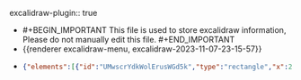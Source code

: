 excalidraw-plugin:: true

- #+BEGIN_IMPORTANT
  This file is used to store excalidraw information, Please do not manually edit this file.
  #+END_IMPORTANT
- {{renderer excalidraw-menu, excalidraw-2023-11-07-23-15-57}}
- ```json
  {"elements":[{"id":"UMwscrYdkWolErusWGd5k","type":"rectangle","x":238,"y":168.5,"width":69.5,"height":35,"angle":0,"strokeColor":"#000000","backgroundColor":"transparent","fillStyle":"hachure","strokeWidth":1,"strokeStyle":"solid","roughness":1,"opacity":100,"groupIds":[],"roundness":{"type":3},"seed":805496400,"version":68,"versionNonce":1488635056,"isDeleted":false,"boundElements":[{"type":"text","id":"v3EVYhtHd0Z8XcdaX275P"}],"updated":1699371112073,"link":null,"locked":false},{"id":"v3EVYhtHd0Z8XcdaX275P","type":"text","x":246.19000244140625,"y":173.5,"width":53.1199951171875,"height":25,"angle":0,"strokeColor":"#000000","backgroundColor":"transparent","fillStyle":"hachure","strokeWidth":1,"strokeStyle":"solid","roughness":1,"opacity":100,"groupIds":[],"roundness":null,"seed":1071447120,"version":4,"versionNonce":952442448,"isDeleted":false,"boundElements":null,"updated":1699371112073,"link":null,"locked":false,"text":"用户A","fontSize":20,"fontFamily":1,"textAlign":"center","verticalAlign":"middle","baseline":18,"containerId":"UMwscrYdkWolErusWGd5k","originalText":"用户A","lineHeight":1.25},{"id":"YMaN3BDX8Nbw6X33WTCtr","type":"text","x":267.75,"y":173.5,"width":10,"height":25,"angle":0,"strokeColor":"#000000","backgroundColor":"transparent","fillStyle":"hachure","strokeWidth":1,"strokeStyle":"solid","roughness":1,"opacity":100,"groupIds":[],"roundness":null,"seed":199275088,"version":80,"versionNonce":2019471024,"isDeleted":true,"boundElements":null,"updated":1699371112073,"link":null,"locked":false,"text":"","fontSize":20,"fontFamily":1,"textAlign":"center","verticalAlign":"middle","baseline":18,"containerId":"UMwscrYdkWolErusWGd5k","originalText":"","lineHeight":1.25},{"id":"67flwuuupaurXG_XuWXON","type":"rectangle","x":240.5,"y":256,"width":69,"height":54.5,"angle":0,"strokeColor":"#000000","backgroundColor":"transparent","fillStyle":"hachure","strokeWidth":1,"strokeStyle":"solid","roughness":1,"opacity":100,"groupIds":[],"roundness":{"type":3},"seed":1323627696,"version":47,"versionNonce":1160565840,"isDeleted":false,"boundElements":[],"updated":1699371112074,"link":null,"locked":false},{"id":"yTq4Hf-FGde0j2-S96sLP","type":"text","x":270,"y":270.75,"width":10,"height":25,"angle":0,"strokeColor":"#000000","backgroundColor":"transparent","fillStyle":"hachure","strokeWidth":1,"strokeStyle":"solid","roughness":1,"opacity":100,"groupIds":[],"roundness":null,"seed":2058044592,"version":4,"versionNonce":267737264,"isDeleted":true,"boundElements":null,"updated":1699371112074,"link":null,"locked":false,"text":"","fontSize":20,"fontFamily":1,"textAlign":"center","verticalAlign":"middle","baseline":18,"containerId":"67flwuuupaurXG_XuWXON","originalText":"","lineHeight":1.25},{"id":"aQmJoZUdOqw_EnpZJB9yU","type":"rectangle","x":241,"y":352.5,"width":76.5,"height":62.5,"angle":0,"strokeColor":"#000000","backgroundColor":"transparent","fillStyle":"hachure","strokeWidth":1,"strokeStyle":"solid","roughness":1,"opacity":100,"groupIds":[],"roundness":{"type":3},"seed":1975887440,"version":54,"versionNonce":388876880,"isDeleted":false,"boundElements":[{"type":"text","id":"vje65rkny0_0i6UsqjldA"}],"updated":1699371112074,"link":null,"locked":false},{"id":"vje65rkny0_0i6UsqjldA","type":"text","x":252.81000518798828,"y":371.25,"width":52.87998962402344,"height":25,"angle":0,"strokeColor":"#000000","backgroundColor":"transparent","fillStyle":"hachure","strokeWidth":1,"strokeStyle":"solid","roughness":1,"opacity":100,"groupIds":[],"roundness":null,"seed":493236304,"version":11,"versionNonce":321307312,"isDeleted":false,"boundElements":null,"updated":1699371112074,"link":null,"locked":false,"text":"用户C","fontSize":20,"fontFamily":1,"textAlign":"center","verticalAlign":"middle","baseline":18,"containerId":"aQmJoZUdOqw_EnpZJB9yU","originalText":"    用户C","lineHeight":1.25},{"id":"tcqAEexBbxqHuw9dOu_-p","type":"rectangle","x":405,"y":154.5,"width":126,"height":78.5,"angle":0,"strokeColor":"#000000","backgroundColor":"transparent","fillStyle":"hachure","strokeWidth":1,"strokeStyle":"solid","roughness":1,"opacity":100,"groupIds":[],"roundness":{"type":3},"seed":1186229328,"version":106,"versionNonce":698351696,"isDeleted":false,"boundElements":[{"type":"text","id":"9qQecCdrVbe2G8tThrCvV"}],"updated":1699371112074,"link":null,"locked":false},{"id":"9qQecCdrVbe2G8tThrCvV","type":"text","x":428,"y":181.25,"width":80,"height":25,"angle":0,"strokeColor":"#000000","backgroundColor":"transparent","fillStyle":"hachure","strokeWidth":1,"strokeStyle":"solid","roughness":1,"opacity":100,"groupIds":[],"roundness":null,"seed":536320080,"version":18,"versionNonce":1083894960,"isDeleted":false,"boundElements":null,"updated":1699371112074,"link":null,"locked":false,"text":"学生角色","fontSize":20,"fontFamily":1,"textAlign":"center","verticalAlign":"middle","baseline":18,"containerId":"tcqAEexBbxqHuw9dOu_-p","originalText":"学生角色","lineHeight":1.25},{"id":"wOnryTKGJLFfluGSO2msG","type":"text","x":463,"y":181.25,"width":10,"height":25,"angle":0,"strokeColor":"#000000","backgroundColor":"transparent","fillStyle":"hachure","strokeWidth":1,"strokeStyle":"solid","roughness":1,"opacity":100,"groupIds":[],"roundness":null,"seed":2037757520,"version":4,"versionNonce":1549497936,"isDeleted":true,"boundElements":null,"updated":1699371112074,"link":null,"locked":false,"text":"","fontSize":20,"fontFamily":1,"textAlign":"center","verticalAlign":"middle","baseline":18,"containerId":"tcqAEexBbxqHuw9dOu_-p","originalText":"","lineHeight":1.25},{"id":"49MT69s7r8ucstpV3JoXB","type":"text","x":463,"y":181.25,"width":10,"height":25,"angle":0,"strokeColor":"#000000","backgroundColor":"transparent","fillStyle":"hachure","strokeWidth":1,"strokeStyle":"solid","roughness":1,"opacity":100,"groupIds":[],"roundness":null,"seed":180287152,"version":4,"versionNonce":1106892464,"isDeleted":true,"boundElements":null,"updated":1699371112074,"link":null,"locked":false,"text":"","fontSize":20,"fontFamily":1,"textAlign":"center","verticalAlign":"middle","baseline":18,"containerId":"tcqAEexBbxqHuw9dOu_-p","originalText":"","lineHeight":1.25},{"id":"jCCx9nK1_zC2L4dqanoMa","type":"text","x":463,"y":181.25,"width":10,"height":25,"angle":0,"strokeColor":"#000000","backgroundColor":"transparent","fillStyle":"hachure","strokeWidth":1,"strokeStyle":"solid","roughness":1,"opacity":100,"groupIds":[],"roundness":null,"seed":205108304,"version":4,"versionNonce":1412967504,"isDeleted":true,"boundElements":null,"updated":1699371112074,"link":null,"locked":false,"text":"","fontSize":20,"fontFamily":1,"textAlign":"center","verticalAlign":"middle","baseline":18,"containerId":"tcqAEexBbxqHuw9dOu_-p","originalText":"","lineHeight":1.25},{"id":"sjBw6W7UzROJOgkPXTf6q","type":"rectangle","x":393,"y":270,"width":152.5,"height":69.5,"angle":0,"strokeColor":"#000000","backgroundColor":"transparent","fillStyle":"hachure","strokeWidth":1,"strokeStyle":"solid","roughness":1,"opacity":100,"groupIds":[],"roundness":{"type":3},"seed":1116174000,"version":84,"versionNonce":1273725104,"isDeleted":false,"boundElements":[{"type":"text","id":"SrN_WFlSkcjlZbCchITZt"}],"updated":1699371112074,"link":null,"locked":false},{"id":"SrN_WFlSkcjlZbCchITZt","type":"text","x":419.25,"y":292.25,"width":100,"height":25,"angle":0,"strokeColor":"#000000","backgroundColor":"transparent","fillStyle":"hachure","strokeWidth":1,"strokeStyle":"solid","roughness":1,"opacity":100,"groupIds":[],"roundness":null,"seed":543277648,"version":19,"versionNonce":1527652944,"isDeleted":false,"boundElements":null,"updated":1699371112074,"link":null,"locked":false,"text":"辅导员角色","fontSize":20,"fontFamily":1,"textAlign":"center","verticalAlign":"middle","baseline":18,"containerId":"sjBw6W7UzROJOgkPXTf6q","originalText":"辅导员角色","lineHeight":1.25},{"id":"n8ihnRiQvQU-FzfkwzIgh","type":"text","x":464.25,"y":292.25,"width":10,"height":25,"angle":0,"strokeColor":"#000000","backgroundColor":"transparent","fillStyle":"hachure","strokeWidth":1,"strokeStyle":"solid","roughness":1,"opacity":100,"groupIds":[],"roundness":null,"seed":1284317872,"version":4,"versionNonce":1041754800,"isDeleted":true,"boundElements":null,"updated":1699371112074,"link":null,"locked":false,"text":"","fontSize":20,"fontFamily":1,"textAlign":"center","verticalAlign":"middle","baseline":18,"containerId":"sjBw6W7UzROJOgkPXTf6q","originalText":"","lineHeight":1.25},{"id":"oYOffDx9epolrYDJl63T0","type":"rectangle","x":405.5,"y":409.5,"width":122,"height":72.5,"angle":0,"strokeColor":"#000000","backgroundColor":"transparent","fillStyle":"hachure","strokeWidth":1,"strokeStyle":"solid","roughness":1,"opacity":100,"groupIds":[],"roundness":{"type":3},"seed":1422774352,"version":104,"versionNonce":1068849232,"isDeleted":false,"boundElements":[{"type":"text","id":"jZsl7ren5C_6qbZ10lP5s"}],"updated":1699371112074,"link":null,"locked":false},{"id":"jZsl7ren5C_6qbZ10lP5s","type":"text","x":416.5,"y":433.25,"width":100,"height":25,"angle":0,"strokeColor":"#000000","backgroundColor":"transparent","fillStyle":"hachure","strokeWidth":1,"strokeStyle":"solid","roughness":1,"opacity":100,"groupIds":[],"roundness":null,"seed":48373328,"version":57,"versionNonce":1126634672,"isDeleted":false,"boundElements":null,"updated":1699371112074,"link":null,"locked":false,"text":"学生处角色","fontSize":20,"fontFamily":1,"textAlign":"center","verticalAlign":"middle","baseline":18,"containerId":"oYOffDx9epolrYDJl63T0","originalText":"学生处角色","lineHeight":1.25},{"id":"XjWt75g59gLjYrr3wzueD","type":"text","x":247.44000244140625,"y":173.5,"width":53.1199951171875,"height":50,"angle":0,"strokeColor":"#000000","backgroundColor":"transparent","fillStyle":"hachure","strokeWidth":1,"strokeStyle":"solid","roughness":1,"opacity":100,"groupIds":[],"roundness":null,"seed":562007120,"version":55,"versionNonce":906350160,"isDeleted":true,"boundElements":null,"updated":1699371112074,"link":null,"locked":false,"text":"用户A\n用户A","fontSize":20,"fontFamily":1,"textAlign":"center","verticalAlign":"middle","baseline":43,"containerId":"UMwscrYdkWolErusWGd5k","originalText":"    用户A用户A","lineHeight":1.25},{"id":"oeiWe_ffIgf46y3ZsIsyc","type":"text","x":245.5,"y":272.5,"width":54.53999328613281,"height":25,"angle":0,"strokeColor":"#000000","backgroundColor":"transparent","fillStyle":"hachure","strokeWidth":1,"strokeStyle":"solid","roughness":1,"opacity":100,"groupIds":[],"roundness":null,"seed":1520781904,"version":15,"versionNonce":1891696304,"isDeleted":false,"boundElements":[{"id":"uL0hzWz59znD_qfD58iwy","type":"arrow"}],"updated":1699371112074,"link":null,"locked":false,"text":"用户B","fontSize":20,"fontFamily":1,"textAlign":"left","verticalAlign":"top","baseline":18,"containerId":null,"originalText":"用户B","lineHeight":1.25},{"id":"Xtlp3wBLIqu3Wy2TCM5NY","type":"text","x":426,"y":314,"width":10,"height":25,"angle":0,"strokeColor":"#000000","backgroundColor":"transparent","fillStyle":"hachure","strokeWidth":1,"strokeStyle":"solid","roughness":1,"opacity":100,"groupIds":[],"roundness":null,"seed":1977421488,"version":4,"versionNonce":920093776,"isDeleted":true,"boundElements":null,"updated":1699371112074,"link":null,"locked":false,"text":"","fontSize":20,"fontFamily":1,"textAlign":"left","verticalAlign":"top","baseline":18,"containerId":null,"originalText":"","lineHeight":1.25},{"id":"5i66s3BicgROZKcDR59NU","type":"rectangle","x":687.5,"y":157.5,"width":111.5,"height":75,"angle":0,"strokeColor":"#000000","backgroundColor":"transparent","fillStyle":"hachure","strokeWidth":1,"strokeStyle":"solid","roughness":1,"opacity":100,"groupIds":[],"roundness":{"type":3},"seed":1309138000,"version":47,"versionNonce":1737337008,"isDeleted":true,"boundElements":null,"updated":1699371112074,"link":null,"locked":false},{"id":"l1LS1SFLcE750SNE3rdEC","type":"rectangle","x":651,"y":136.5,"width":105.5,"height":32.49999999999999,"angle":0,"strokeColor":"#000000","backgroundColor":"transparent","fillStyle":"hachure","strokeWidth":1,"strokeStyle":"solid","roughness":1,"opacity":100,"groupIds":[],"roundness":{"type":3},"seed":444240464,"version":124,"versionNonce":1610775120,"isDeleted":false,"boundElements":[],"updated":1699371112074,"link":null,"locked":false},{"id":"r198SG7g8oLeL8PS2aGef","type":"text","x":718,"y":146.5,"width":10,"height":25,"angle":0,"strokeColor":"#000000","backgroundColor":"transparent","fillStyle":"hachure","strokeWidth":1,"strokeStyle":"solid","roughness":1,"opacity":100,"groupIds":[],"roundness":null,"seed":24125520,"version":89,"versionNonce":1932858032,"isDeleted":true,"boundElements":null,"updated":1699371112074,"link":null,"locked":false,"text":"","fontSize":20,"fontFamily":1,"textAlign":"center","verticalAlign":"middle","baseline":18,"containerId":"l1LS1SFLcE750SNE3rdEC","originalText":"","lineHeight":1.25},{"id":"gzNYAxrlO8vkVxeDb3Bh_","type":"rectangle","x":655,"y":267.5,"width":92,"height":30,"angle":0,"strokeColor":"#000000","backgroundColor":"transparent","fillStyle":"hachure","strokeWidth":1,"strokeStyle":"solid","roughness":1,"opacity":100,"groupIds":[],"roundness":{"type":3},"seed":1347175088,"version":94,"versionNonce":1415491664,"isDeleted":false,"boundElements":[{"type":"text","id":"GUUbXL919Nd3U4AX7l_bG"}],"updated":1699371112075,"link":null,"locked":false},{"id":"GUUbXL919Nd3U4AX7l_bG","type":"text","x":669,"y":272.5,"width":64,"height":20,"angle":0,"strokeColor":"#000000","backgroundColor":"transparent","fillStyle":"hachure","strokeWidth":1,"strokeStyle":"solid","roughness":1,"opacity":100,"groupIds":[],"roundness":null,"seed":1967396016,"version":192,"versionNonce":710884528,"isDeleted":false,"boundElements":null,"updated":1699371112075,"link":null,"locked":false,"text":"修改权限","fontSize":16,"fontFamily":1,"textAlign":"center","verticalAlign":"middle","baseline":14,"containerId":"gzNYAxrlO8vkVxeDb3Bh_","originalText":"修改权限","lineHeight":1.25},{"id":"JO8ZR-eH0y7q2A2Z-kL6b","type":"text","x":719.5,"y":255.5,"width":10,"height":25,"angle":0,"strokeColor":"#000000","backgroundColor":"transparent","fillStyle":"hachure","strokeWidth":1,"strokeStyle":"solid","roughness":1,"opacity":100,"groupIds":[],"roundness":null,"seed":52523088,"version":3,"versionNonce":465839696,"isDeleted":true,"boundElements":null,"updated":1699371112075,"link":null,"locked":false,"text":"","fontSize":20,"fontFamily":1,"textAlign":"center","verticalAlign":"middle","baseline":18,"containerId":"gzNYAxrlO8vkVxeDb3Bh_","originalText":"","lineHeight":1.25},{"id":"5G-hhgEtvoTUQ2dbQkAck","type":"rectangle","x":645.5,"y":338,"width":98.5,"height":30,"angle":0,"strokeColor":"#000000","backgroundColor":"transparent","fillStyle":"hachure","strokeWidth":1,"strokeStyle":"solid","roughness":1,"opacity":100,"groupIds":[],"roundness":{"type":3},"seed":1049731248,"version":95,"versionNonce":246687408,"isDeleted":false,"boundElements":[{"type":"text","id":"2B_0MPQgj1_Kch-fwvU9e"},{"id":"t6_Ayd_N-d5mG3ELHG9z8","type":"arrow"}],"updated":1699371112075,"link":null,"locked":false},{"id":"2B_0MPQgj1_Kch-fwvU9e","type":"text","x":662.75,"y":343,"width":64,"height":20,"angle":0,"strokeColor":"#000000","backgroundColor":"transparent","fillStyle":"hachure","strokeWidth":1,"strokeStyle":"solid","roughness":1,"opacity":100,"groupIds":[],"roundness":null,"seed":2130811472,"version":124,"versionNonce":51043408,"isDeleted":false,"boundElements":null,"updated":1699371112075,"link":null,"locked":false,"text":"审批权限","fontSize":16,"fontFamily":1,"textAlign":"center","verticalAlign":"middle","baseline":14,"containerId":"5G-hhgEtvoTUQ2dbQkAck","originalText":"审批权限","lineHeight":1.25},{"id":"4c4LFaMyVhlPBpluHm3do","type":"rectangle","x":645,"y":413.5,"width":107.5,"height":30,"angle":0,"strokeColor":"#000000","backgroundColor":"transparent","fillStyle":"hachure","strokeWidth":1,"strokeStyle":"solid","roughness":1,"opacity":100,"groupIds":[],"roundness":{"type":3},"seed":750044240,"version":79,"versionNonce":752603312,"isDeleted":false,"boundElements":[{"type":"text","id":"IRfukDXTZWWyiK0yaKQa9"}],"updated":1699371112075,"link":null,"locked":false},{"id":"IRfukDXTZWWyiK0yaKQa9","type":"text","x":666.75,"y":418.5,"width":64,"height":20,"angle":0,"strokeColor":"#000000","backgroundColor":"transparent","fillStyle":"hachure","strokeWidth":1,"strokeStyle":"solid","roughness":1,"opacity":100,"groupIds":[],"roundness":null,"seed":2110277296,"version":118,"versionNonce":2081083984,"isDeleted":false,"boundElements":null,"updated":1699371112075,"link":null,"locked":false,"text":"查看权限","fontSize":16,"fontFamily":1,"textAlign":"center","verticalAlign":"middle","baseline":14,"containerId":"4c4LFaMyVhlPBpluHm3do","originalText":"查看权限","lineHeight":1.25},{"id":"MyznUEKI8K83FckMOsc2u","type":"rectangle","x":648.5,"y":478.5,"width":122,"height":50,"angle":0,"strokeColor":"#000000","backgroundColor":"transparent","fillStyle":"hachure","strokeWidth":1,"strokeStyle":"solid","roughness":1,"opacity":100,"groupIds":[],"roundness":{"type":3},"seed":815821488,"version":174,"versionNonce":1014905520,"isDeleted":false,"boundElements":[{"type":"text","id":"UYwmLuAcl5OPsrUbAeBwH"}],"updated":1699371112075,"link":null,"locked":false},{"id":"UYwmLuAcl5OPsrUbAeBwH","type":"text","x":661.5,"y":493.5,"width":96,"height":20,"angle":0,"strokeColor":"#000000","backgroundColor":"transparent","fillStyle":"hachure","strokeWidth":1,"strokeStyle":"solid","roughness":1,"opacity":100,"groupIds":[],"roundness":null,"seed":1235580080,"version":185,"versionNonce":2107377744,"isDeleted":false,"boundElements":null,"updated":1699371112075,"link":null,"locked":false,"text":"二级菜单权限","fontSize":16,"fontFamily":1,"textAlign":"center","verticalAlign":"middle","baseline":14,"containerId":"MyznUEKI8K83FckMOsc2u","originalText":"二级菜单权限","lineHeight":1.25},{"id":"SXLUuYPUdiEaERcokZN-m","type":"text","x":727.25,"y":476.75,"width":8,"height":20,"angle":0,"strokeColor":"#000000","backgroundColor":"transparent","fillStyle":"hachure","strokeWidth":1,"strokeStyle":"solid","roughness":1,"opacity":100,"groupIds":[],"roundness":null,"seed":1822388816,"version":3,"versionNonce":1078158512,"isDeleted":true,"boundElements":null,"updated":1699371112075,"link":null,"locked":false,"text":"","fontSize":16,"fontFamily":1,"textAlign":"center","verticalAlign":"middle","baseline":14,"containerId":"MyznUEKI8K83FckMOsc2u","originalText":"","lineHeight":1.25},{"id":"kKRxxnQFJMSn49DvX63Mn","type":"text","x":714,"y":244,"width":10,"height":25,"angle":0,"strokeColor":"#000000","backgroundColor":"transparent","fillStyle":"hachure","strokeWidth":1,"strokeStyle":"solid","roughness":1,"opacity":100,"groupIds":[],"roundness":null,"seed":1977096272,"version":3,"versionNonce":1670807120,"isDeleted":true,"boundElements":null,"updated":1699371112075,"link":null,"locked":false,"text":"","fontSize":20,"fontFamily":1,"textAlign":"left","verticalAlign":"top","baseline":18,"containerId":null,"originalText":"","lineHeight":1.25},{"id":"vO_2BERnYRggXsBkynmNK","type":"arrow","x":707.5,"y":153.5,"width":0,"height":0,"angle":0,"strokeColor":"#000000","backgroundColor":"transparent","fillStyle":"hachure","strokeWidth":1,"strokeStyle":"solid","roughness":1,"opacity":100,"groupIds":[],"roundness":{"type":2},"seed":1494617680,"version":6,"versionNonce":634605232,"isDeleted":false,"boundElements":[{"type":"text","id":"ByDaSpT0DOzZaUf9_FNRy"}],"updated":1699371112075,"link":null,"locked":false,"points":[[0,0],[0,0]],"lastCommittedPoint":[0,0],"startBinding":null,"endBinding":null,"startArrowhead":null,"endArrowhead":"arrow"},{"id":"ByDaSpT0DOzZaUf9_FNRy","type":"text","x":659.5,"y":143.5,"width":96,"height":20,"angle":0,"strokeColor":"#000000","backgroundColor":"transparent","fillStyle":"hachure","strokeWidth":1,"strokeStyle":"solid","roughness":1,"opacity":100,"groupIds":[],"roundness":null,"seed":738376272,"version":76,"versionNonce":1322398800,"isDeleted":false,"boundElements":null,"updated":1699371112075,"link":null,"locked":false,"text":"离校申请权限","fontSize":16,"fontFamily":1,"textAlign":"center","verticalAlign":"middle","baseline":14,"containerId":"vO_2BERnYRggXsBkynmNK","originalText":"离校申请权限","lineHeight":1.25},{"id":"S3vhvDiPSRSIVhqJhIle4","type":"arrow","x":303,"y":184,"width":110.5,"height":4.5,"angle":0,"strokeColor":"#000000","backgroundColor":"transparent","fillStyle":"hachure","strokeWidth":1,"strokeStyle":"solid","roughness":1,"opacity":100,"groupIds":[],"roundness":{"type":2},"seed":1457597520,"version":42,"versionNonce":1708521648,"isDeleted":false,"boundElements":null,"updated":1699371112075,"link":null,"locked":false,"points":[[0,0],[110.5,4.5]],"lastCommittedPoint":null,"startBinding":null,"endBinding":null,"startArrowhead":null,"endArrowhead":"arrow"},{"id":"46GrLPped6bWHul8mCx4V","type":"rectangle","x":646.5,"y":199.5,"width":130,"height":30,"angle":0,"strokeColor":"#000000","backgroundColor":"transparent","fillStyle":"hachure","strokeWidth":1,"strokeStyle":"solid","roughness":1,"opacity":100,"groupIds":[],"roundness":{"type":3},"seed":1448432304,"version":79,"versionNonce":86452816,"isDeleted":false,"boundElements":[{"type":"text","id":"mvwHDEZpm5-fA53vUb49f"}],"updated":1699371112075,"link":null,"locked":false},{"id":"mvwHDEZpm5-fA53vUb49f","type":"text","x":663.5,"y":204.5,"width":96,"height":20,"angle":0,"strokeColor":"#000000","backgroundColor":"transparent","fillStyle":"hachure","strokeWidth":1,"strokeStyle":"solid","roughness":1,"opacity":100,"groupIds":[],"roundness":null,"seed":1049189456,"version":31,"versionNonce":603153072,"isDeleted":false,"boundElements":null,"updated":1699371112075,"link":null,"locked":false,"text":"健康上报权限","fontSize":16,"fontFamily":1,"textAlign":"center","verticalAlign":"middle","baseline":14,"containerId":"46GrLPped6bWHul8mCx4V","originalText":"健康上报权限","lineHeight":1.25},{"id":"TpNPrG8K6noBySJiGCAoa","type":"arrow","x":520.5,"y":193,"width":142,"height":38,"angle":0,"strokeColor":"#000000","backgroundColor":"transparent","fillStyle":"hachure","strokeWidth":1,"strokeStyle":"solid","roughness":1,"opacity":100,"groupIds":[],"roundness":{"type":2},"seed":2104432720,"version":38,"versionNonce":1366122576,"isDeleted":false,"boundElements":null,"updated":1699371112075,"link":null,"locked":false,"points":[[0,0],[142,-38]],"lastCommittedPoint":null,"startBinding":null,"endBinding":null,"startArrowhead":null,"endArrowhead":"arrow"},{"id":"bn802jGCtvjU0VDuaQopk","type":"arrow","x":526.5,"y":205,"width":125.5,"height":11.5,"angle":0,"strokeColor":"#000000","backgroundColor":"transparent","fillStyle":"hachure","strokeWidth":1,"strokeStyle":"solid","roughness":1,"opacity":100,"groupIds":[],"roundness":{"type":2},"seed":377522352,"version":64,"versionNonce":1322486960,"isDeleted":false,"boundElements":null,"updated":1699371112075,"link":null,"locked":false,"points":[[0,0],[125.5,11.5]],"lastCommittedPoint":null,"startBinding":null,"endBinding":null,"startArrowhead":null,"endArrowhead":"arrow"},{"id":"uL0hzWz59znD_qfD58iwy","type":"arrow","x":301.5,"y":287.5,"width":103,"height":17,"angle":0,"strokeColor":"#000000","backgroundColor":"transparent","fillStyle":"hachure","strokeWidth":1,"strokeStyle":"solid","roughness":1,"opacity":100,"groupIds":[],"roundness":{"type":2},"seed":2100388944,"version":44,"versionNonce":1669125712,"isDeleted":false,"boundElements":[{"type":"text","id":"zNEK0HMeCwOd0VXXTsQcc"}],"updated":1699371112075,"link":null,"locked":false,"points":[[0,0],[103,17]],"lastCommittedPoint":null,"startBinding":{"elementId":"oeiWe_ffIgf46y3ZsIsyc","focus":-0.1318664743635165,"gap":1.4600067138671875},"endBinding":null,"startArrowhead":null,"endArrowhead":"arrow"},{"id":"zNEK0HMeCwOd0VXXTsQcc","type":"text","x":321,"y":286,"width":64,"height":20,"angle":0,"strokeColor":"#000000","backgroundColor":"transparent","fillStyle":"hachure","strokeWidth":1,"strokeStyle":"solid","roughness":1,"opacity":100,"groupIds":[],"roundness":null,"seed":1996815024,"version":24,"versionNonce":1075738288,"isDeleted":false,"boundElements":null,"updated":1699371112075,"link":null,"locked":false,"text":"数据权限","fontSize":16,"fontFamily":1,"textAlign":"center","verticalAlign":"middle","baseline":14,"containerId":"uL0hzWz59znD_qfD58iwy","originalText":"数据权限","lineHeight":1.25},{"id":"t6_Ayd_N-d5mG3ELHG9z8","type":"arrow","x":537,"y":307,"width":112.5,"height":31,"angle":0,"strokeColor":"#000000","backgroundColor":"transparent","fillStyle":"hachure","strokeWidth":1,"strokeStyle":"solid","roughness":1,"opacity":100,"groupIds":[],"roundness":{"type":2},"seed":168511568,"version":37,"versionNonce":808291408,"isDeleted":false,"boundElements":null,"updated":1699371112075,"link":null,"locked":false,"points":[[0,0],[112.5,31]],"lastCommittedPoint":null,"startBinding":null,"endBinding":{"elementId":"5G-hhgEtvoTUQ2dbQkAck","focus":0.08858987322081356,"gap":1},"startArrowhead":null,"endArrowhead":"arrow"},{"id":"XGaugizkY_kclkvrE95gi","type":"arrow","x":534,"y":329,"width":118,"height":167,"angle":0,"strokeColor":"#000000","backgroundColor":"transparent","fillStyle":"hachure","strokeWidth":1,"strokeStyle":"solid","roughness":1,"opacity":100,"groupIds":[],"roundness":{"type":2},"seed":1201979472,"version":53,"versionNonce":1551638704,"isDeleted":false,"boundElements":null,"updated":1699371112075,"link":null,"locked":false,"points":[[0,0],[118,167]],"lastCommittedPoint":null,"startBinding":null,"endBinding":null,"startArrowhead":null,"endArrowhead":"arrow"},{"id":"_pfwI1-IB8XWr3o3jexR8","type":"arrow","x":303,"y":396.5,"width":124.5,"height":38,"angle":0,"strokeColor":"#000000","backgroundColor":"transparent","fillStyle":"hachure","strokeWidth":1,"strokeStyle":"solid","roughness":1,"opacity":100,"groupIds":[],"roundness":{"type":2},"seed":758447184,"version":70,"versionNonce":1364689488,"isDeleted":false,"boundElements":null,"updated":1699371112075,"link":null,"locked":false,"points":[[0,0],[124.5,38]],"lastCommittedPoint":null,"startBinding":null,"endBinding":null,"startArrowhead":null,"endArrowhead":"arrow"},{"id":"gEN-llKOgpF3SsGyNSrQj","type":"arrow","x":532.5,"y":316,"width":132,"height":107,"angle":0,"strokeColor":"#000000","backgroundColor":"transparent","fillStyle":"hachure","strokeWidth":1,"strokeStyle":"solid","roughness":1,"opacity":100,"groupIds":[],"roundness":{"type":2},"seed":420507312,"version":55,"versionNonce":865372848,"isDeleted":false,"boundElements":null,"updated":1699371112075,"link":null,"locked":false,"points":[[0,0],[132,107]],"lastCommittedPoint":null,"startBinding":null,"endBinding":null,"startArrowhead":null,"endArrowhead":"arrow"},{"id":"WCR3j4mE_r5l5QDxP-A38","type":"arrow","x":302.5,"y":375,"width":136,"height":44.5,"angle":0,"strokeColor":"#000000","backgroundColor":"transparent","fillStyle":"hachure","strokeWidth":1,"strokeStyle":"solid","roughness":1,"opacity":100,"groupIds":[],"roundness":{"type":2},"seed":1849149008,"version":53,"versionNonce":1708308560,"isDeleted":false,"boundElements":[{"type":"text","id":"Tf7LtjOgPXRb8Avao8h_I"}],"updated":1699371112075,"link":null,"locked":false,"points":[[0,0],[136,-44.5]],"lastCommittedPoint":null,"startBinding":null,"endBinding":null,"startArrowhead":null,"endArrowhead":"arrow"},{"id":"Tf7LtjOgPXRb8Avao8h_I","type":"text","x":338.5,"y":342.75,"width":64,"height":20,"angle":0,"strokeColor":"#000000","backgroundColor":"transparent","fillStyle":"hachure","strokeWidth":1,"strokeStyle":"solid","roughness":1,"opacity":100,"groupIds":[],"roundness":null,"seed":2043511472,"version":22,"versionNonce":537900208,"isDeleted":false,"boundElements":null,"updated":1699371112075,"link":null,"locked":false,"text":"数据权限","fontSize":16,"fontFamily":1,"textAlign":"center","verticalAlign":"middle","baseline":14,"containerId":"WCR3j4mE_r5l5QDxP-A38","originalText":"数据权限","lineHeight":1.25},{"id":"3QHGwp9InDqwzwvS-rCHa","type":"text","x":366.5,"y":342.75,"width":8,"height":20,"angle":0,"strokeColor":"#000000","backgroundColor":"transparent","fillStyle":"hachure","strokeWidth":1,"strokeStyle":"solid","roughness":1,"opacity":100,"groupIds":[],"roundness":null,"seed":703169712,"version":4,"versionNonce":1903636048,"isDeleted":true,"boundElements":null,"updated":1699371112075,"link":null,"locked":false,"text":"","fontSize":16,"fontFamily":1,"textAlign":"center","verticalAlign":"middle","baseline":14,"containerId":"WCR3j4mE_r5l5QDxP-A38","originalText":"","lineHeight":1.25},{"id":"oyavtVbIOQdRPKWj-3wC-","type":"text","x":366.5,"y":342.75,"width":8,"height":20,"angle":0,"strokeColor":"#000000","backgroundColor":"transparent","fillStyle":"hachure","strokeWidth":1,"strokeStyle":"solid","roughness":1,"opacity":100,"groupIds":[],"roundness":null,"seed":201328208,"version":4,"versionNonce":1737858736,"isDeleted":true,"boundElements":null,"updated":1699371112075,"link":null,"locked":false,"text":"","fontSize":16,"fontFamily":1,"textAlign":"center","verticalAlign":"middle","baseline":14,"containerId":"WCR3j4mE_r5l5QDxP-A38","originalText":"","lineHeight":1.25},{"id":"GnDkTpCGrfl5qmugmDaNz","type":"arrow","x":511.5,"y":419.5,"width":154.5,"height":140.5,"angle":0,"strokeColor":"#000000","backgroundColor":"transparent","fillStyle":"hachure","strokeWidth":1,"strokeStyle":"solid","roughness":1,"opacity":100,"groupIds":[],"roundness":{"type":2},"seed":1299306064,"version":55,"versionNonce":1025303632,"isDeleted":false,"boundElements":null,"updated":1699371112075,"link":null,"locked":false,"points":[[0,0],[154.5,-140.5]],"lastCommittedPoint":null,"startBinding":null,"endBinding":null,"startArrowhead":null,"endArrowhead":"arrow"}],"files":{},"appState":{"gridSize":null,"viewBackgroundColor":"#ffffff"}}
  ```